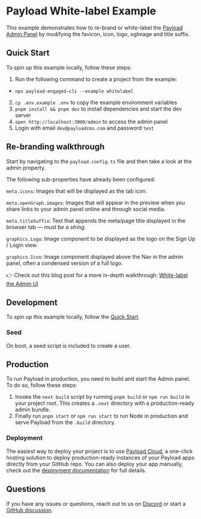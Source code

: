 # Payload White-label Example

This example demonstrates how to re-brand or white-label the [Payload Admin Panel](https://payloadcms.com/docs/admin/overview#the-admin-panel) by modifying the favicon, icon, logo, ogImage and title suffix.

## Quick Start

To spin up this example locally, follow these steps:

1. Run the following command to create a project from the example:

- `npx payload-engaged-cli --example whitelabel`

2. `cp .env.example .env` to copy the example environment variables
3. `pnpm install && pnpm dev` to install dependencies and start the dev server
4. `open http://localhost:3000/admin` to access the admin panel
5. Login with email `dev@payloadcms.com` and password `test`

## Re-branding walkthrough

Start by navigating to the `payload.config.ts` file and then take a look at the admin property.

The following sub-properties have already been configured:

`meta.icons`: Images that will be displayed as the tab icon.

`meta.openGraph.images`: Images that will appear in the preview when you share links to your admin panel online and through social media.

`meta.titleSuffix`: Text that appends the meta/page title displayed in the browser tab — _must be a string_.

`graphics.Logo`: Image component to be displayed as the logo on the Sign Up / Login view.

`graphics.Icon`: Image component displayed above the Nav in the admin panel, often a condensed version of a full logo.

👉 Check out this blog post for a more in-depth walkthrough: [White-label the Admin UI](https://payloadcms.com/blog/white-label-admin-ui)

## Development

To spin up this example locally, follow the [Quick Start](#quick-start).

### Seed

On boot, a seed script is included to create a user.

## Production

To run Payload in production, you need to build and start the Admin panel. To do so, follow these steps:

1. Invoke the `next build` script by running `pnpm build` or `npm run build` in your project root. This creates a `.next` directory with a production-ready admin bundle.
1. Finally run `pnpm start` or `npm run start` to run Node in production and serve Payload from the `.build` directory.

### Deployment

The easiest way to deploy your project is to use [Payload Cloud](https://payloadcms.com/new/import), a one-click hosting solution to deploy production-ready instances of your Payload apps directly from your GitHub repo. You can also deploy your app manually, check out the [deployment documentation](https://payloadcms.com/docs/production/deployment) for full details.

## Questions

If you have any issues or questions, reach out to us on [Discord](https://discord.com/invite/payload) or start a [GitHub discussion](https://github.com/payloadcms/payload/discussions).
